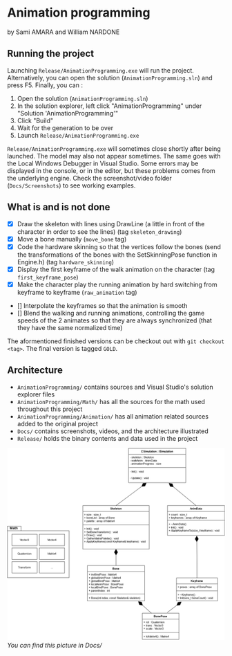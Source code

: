 # Animation programming
by Sami AMARA and William NARDONE


## Running the project
Launching `Release/AnimationProgramming.exe` will run the project.
Alternatively, you can open the solution (`AnimationProgramming.sln`) and press F5.
Finally, you can :
1. Open the solution (`AnimationProgramming.sln`)
2. In the solution explorer, left click "AnimationProgramming" under "Solution 'AnimationProgramming'"
3. Click "Build"
4. Wait for the generation to be over
5. Launch `Release/AnimationProgramming.exe`

`Release/AnimationProgramming.exe` will sometimes close shortly after being launched. The model may also not appear sometimes.
The same goes with the Local Windows Debugger in Visual Studio. Some errors may be displayed in the console, or in the editor,
but these problems comes from the underlying engine. Check the screenshot/video folder (`Docs/Screenshots`) to see working examples.

## What is and is not done
- [X] Draw the skeleton with lines using DrawLine (a little in front of the character in order to see the lines) (tag `skeleton_drawing`)
- [X] Move a bone manually (`move_bone` tag)
- [X] Code the hardware skinning so that the vertices follow the bones (send the transformations of the bones with the SetSkinningPose function in Engine.h) (tag `hardware_skinning`)
- [X] Display the first keyframe of the walk animation on the character (tag `first_keyframe_pose`)
- [X] Make the character play the running animation by hard switching from keyframe to keyframe (`raw_animation` tag)
- [] Interpolate the keyframes so that the animation is smooth
- [] Blend the walking and running animations, controlling the game speeds of the 2 animates so that they are always synchronized (that they have the same normalized time)

The aformentioned finished versions can be checkout out with `git checkout <tag>`.
The final version is tagged `GOLD`.

## Architecture

- `AnimationProgramming/` contains sources and Visual Studio's solution explorer files
- `AnimationProgramming/Math/` has all the sources for the math used throughout this project
- `AnimationProgramming/Animation/` has all animation related sources added to the original project
- `Docs/` contains screenshots, videos, and the architecture illustrated
- `Release/` holds the binary contents and data used in the project

![architecture.png](Docs/architecture.png)
*You can find this picture in Docs/*